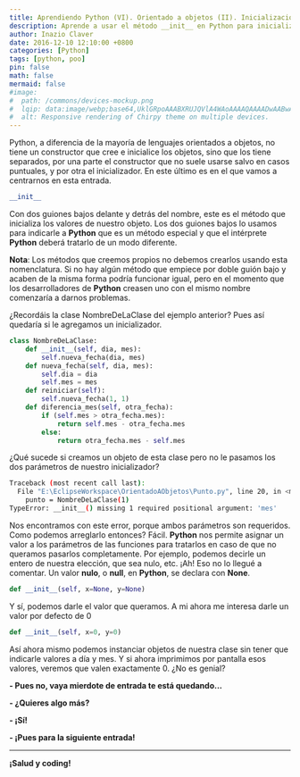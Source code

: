 ```yaml
---
title: Aprendiendo Python (VI). Orientado a objetos (II). Inicialización
description: Aprende a usar el método __init__ en Python para inicializar objetos. Tutorial completo sobre constructores, parámetros por defecto, valores None y manejo de errores en programación orientada a objetos.
author: Inazio Claver
date: 2016-12-10 12:10:00 +0800
categories: [Python]
tags: [python, poo]
pin: false
math: false
mermaid: false
#image:
#  path: /commons/devices-mockup.png
#  lqip: data:image/webp;base64,UklGRpoAAABXRUJQVlA4WAoAAAAQAAAADwAABwAAQUxQSDIAAAARL0AmbZurmr57yyIiqE8oiG0bejIYEQTgqiDA9vqnsUSI6H+oAERp2HZ65qP/VIAWAFZQOCBCAAAA8AEAnQEqEAAIAAVAfCWkAALp8sF8rgRgAP7o9FDvMCkMde9PK7euH5M1m6VWoDXf2FkP3BqV0ZYbO6NA/VFIAAAA
#  alt: Responsive rendering of Chirpy theme on multiple devices.
---
```


Python, a diferencia de la mayoría de lenguajes orientados a objetos, no tiene un constructor que cree e inicialice los objetos, sino que los tiene separados, por una parte el constructor que no suele usarse salvo en casos puntuales, y por otra el inicializador.
En este último es en el que vamos a centrarnos en esta entrada.

```python
__init__
```

Con dos guiones bajos delante y detrás del nombre, este es el método que inicializa los valores de nuestro objeto.
Los dos guiones bajos lo usamos para indicarle a **Python** que es un método especial y que el intérprete **Python** deberá tratarlo de un modo diferente.

**Nota**: Los métodos que creemos propios no debemos crearlos usando esta nomenclatura. Si no hay algún método que empiece por doble guión bajo y acaben de la misma forma podría funcionar igual, pero en el momento que los desarrolladores de **Python** creasen uno con el mismo nombre comenzaría a darnos problemas.

¿Recordáis la clase NombreDeLaClase del ejemplo anterior? Pues así quedaría si le agregamos un inicializador.

```python
class NombreDeLaClase:
    def __init__(self, dia, mes):
        self.nueva_fecha(dia, mes)
    def nueva_fecha(self, dia, mes):
        self.dia = dia
        self.mes = mes
    def reiniciar(self):
        self.nueva_fecha(1, 1)
    def diferencia_mes(self, otra_fecha):
        if (self.mes > otra_fecha.mes):
            return self.mes - otra_fecha.mes
        else:
            return otra_fecha.mes - self.mes
```

¿Qué sucede si creamos un objeto de esta clase pero no le pasamos los dos parámetros de nuestro inicializador?

```bash
Traceback (most recent call last):
  File "E:\EclipseWorkspace\OrientadoAObjetos\Punto.py", line 20, in <module>
    punto = NombreDeLaClase(1)
TypeError: __init__() missing 1 required positional argument: 'mes'
```

Nos encontramos con este error, porque ambos parámetros son requeridos. Como podemos arreglarlo entonces? Fácil. **Python** nos permite asignar un valor a los parámetros de las funciones para tratarlos en caso de que no queramos pasarlos completamente.
Por ejemplo, podemos decirle un entero de nuestra elección, que sea nulo, etc.
¡Ah! Eso no lo llegué a comentar. Un valor **nulo**, o **null**, en **Python**, se declara con **None**.

```python
def __init__(self, x=None, y=None)
```

Y sí, podemos darle el valor que queramos. A mi ahora me interesa darle un valor por defecto de 0

```python
def __init__(self, x=0, y=0)
```

Así ahora mismo podemos instanciar objetos de nuestra clase sin tener que indicarle valores a día y mes. Y si ahora imprimimos por pantalla esos valores, veremos que valen exactamente 0. ¿No es genial?

**- Pues no, vaya mierdote de entrada te está quedando...**

**- ¿Quieres algo más?**

**- ¡Sí!**

**- ¡Pues para la siguiente entrada!**

<hr>

**¡Salud y coding!**